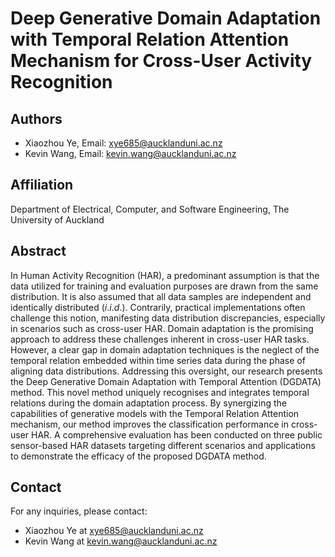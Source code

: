 # Deep Generative Domain Adaptation with Temporal Relation Attention Mechanism for Cross-User Activity Recognition

## Authors
- Xiaozhou Ye, Email: xye685@aucklanduni.ac.nz
- Kevin Wang, Email: kevin.wang@aucklanduni.ac.nz

## Affiliation
Department of Electrical, Computer, and Software Engineering, The University of Auckland

## Abstract
In Human Activity Recognition (HAR), a predominant assumption is that the data utilized for training and evaluation purposes are drawn from the same distribution. It is also assumed that all data samples are independent and identically distributed ($\displaystyle i.i.d.$). Contrarily, practical implementations often challenge this notion, manifesting data distribution discrepancies, especially in scenarios such as cross-user HAR. Domain adaptation is the promising approach to address these challenges inherent in cross-user HAR tasks. However, a clear gap in domain adaptation techniques is the neglect of the temporal relation embedded within time series data during the phase of aligning data distributions. Addressing this oversight, our research presents the Deep Generative Domain Adaptation with Temporal Attention (DGDATA) method. This novel method uniquely recognises and integrates temporal relations during the domain adaptation process. By synergizing the capabilities of generative models with the Temporal Relation Attention mechanism, our method improves the classification performance in cross-user HAR. A comprehensive evaluation has been conducted on three public sensor-based HAR datasets targeting different scenarios and applications to demonstrate the efficacy of the proposed DGDATA method. 

## Contact
For any inquiries, please contact:
- Xiaozhou Ye at xye685@aucklanduni.ac.nz
- Kevin Wang at kevin.wang@aucklanduni.ac.nz
